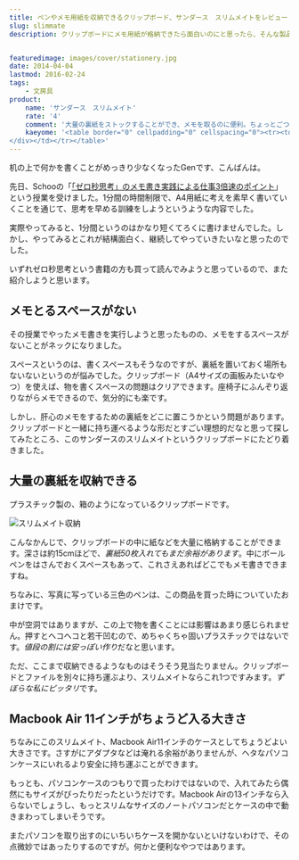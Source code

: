 ```yaml
---
title: ペンやメモ用紙を収納できるクリップボード、サンダース　スリムメイトをレビュー
slug: slimmate
description: クリップボードにメモ用紙が格納できたら面白いのにと思ったら、そんな製品がありました。大量のメモ用紙と、筆記用具もケースの中にしまうことができて便利です。クリップボードと収納があわさり最強にみえます。


featuredimage: images/cover/stationery.jpg
date: 2014-04-04
lastmod: 2016-02-24
tags: 
    - 文房具
product:
    name: 'サンダース　スリムメイト'
    rate: '4'
    comment: '大量の裏紙をストックすることができ、メモを取るのに便利。ちょっとごついのが難点。'
    kaeyome: '<table border="0" cellpadding="0" cellspacing="0"><tr><td valign="top"><div style="border:1px solid;margin:0px;padding:6px 0px;width:320px;text-align:center;float:left"><a href="http://hb.afl.rakuten.co.jp/hgc/128623a7.eb251df5.128623a8.e29a57e6/?pc=http%3a%2f%2fitem.rakuten.co.jp%2fdeskdepot%2f1163673%2f%3fs-id%3dreview_PC_il_item_01%26scid%3daf_link_tbl&m=http%3a%2f%2fm.rakuten.co.jp%2fdeskdepot%2fn%2f1163673%3fs-id%3dreview_PC_il_item_01" target="_blank"><img src="https://hbb.afl.rakuten.co.jp/hgb/?pc=http%3a%2f%2fthumbnail.image.rakuten.co.jp%2f%400_mall%2fdeskdepot%2fcabinet%2fsaunders%2fslimmate.jpg%3f_ex%3d300x300&m=http%3a%2f%2fthumbnail.image.rakuten.co.jp%2f%400_mall%2fdeskdepot%2fcabinet%2fsaunders%2fslimmate.jpg%3f_ex%3d80x80" alt="【送料無料・おまけ付き】クリップボード A4　　サンダース SAUNDERS　Slim Mate Black 　スリムメイト" border="0" style="margin:0px;padding:0px"></a><p style="font-size:12px;line-height:1.4em;text-align:left;margin:0px;padding:2px 6px"><a href="http://hb.afl.rakuten.co.jp/hgc/128623a7.eb251df5.128623a8.e29a57e6/?pc=http%3a%2f%2fitem.rakuten.co.jp%2fdeskdepot%2f1163673%2f%3fs-id%3dreview_PC_il_item_01%26scid%3daf_link_tbl&m=http%3a%2f%2fm.rakuten.co.jp%2fdeskdepot%2fn%2f1163673%3fs-id%3dreview_PC_il_item_01" target="_blank">【送料無料・おまけ付き】クリップボード A4　　サンダース SAUNDERS　Slim Mate Black 　スリムメイト</a>
</div></td></tr></table>'
---
```


机の上で何かを書くことがめっきり少なくなったGenです、こんばんは。

先日、Schooの「<a href="http://schoo.jp/class/578" target="_blank">「ゼロ秒思考」のメモ書き実践による仕事3倍速のポイント</a>」という授業を受けました。1分間の時間制限で、A4用紙に考えを素早く書いていくことを通じて、思考を早める訓練をしようというような内容でした。

実際やってみると、1分間というのはかなり短くてろくに書けませんでした。しかし、やってみるとこれが結構面白く、継続してやっていきたいなと思ったのでした。

いずれゼロ秒思考という書籍の方も買って読んでみようと思っているので、また紹介しようと思います。


## メモとるスペースがない


その授業でやったメモ書きを実行しようと思ったものの、メモをするスペースがないことがネックになりました。

スペースというのは、書くスペースもそうなのですが、裏紙を置いておく場所もないないというのが悩みでした。クリップボード（A4サイズの画板みたいなやつ）を使えば、物を書くスペースの問題はクリアできます。座椅子にふんぞり返りながらメモできるので、気分的にも楽です。

しかし、肝心のメモをするための裏紙をどこに置こうかという問題があります。クリップボードと一緒に持ち運べるような形だとすごい理想的だなと思って探してみたところ、このサンダースのスリムメイトというクリップボードにたどり着きました。


## 大量の裏紙を収納できる


プラスチック製の、箱のようになっているクリップボードです。

![スリムメイト収納](P4032137.jpg)

こんなかんじで、クリップボードの中に紙などを大量に格納することができます。深さは約15cmほどで、<em>裏紙50枚入れてもまだ余裕があります</em>。中にボールペンをはさんでおくスペースもあって、これさえあればどこでもメモ書きできますね。

ちなみに、写真に写っている三色のペンは、この商品を買った時についていたおまけです。

中が空洞ではありますが、この上で物を書くことには影響はあまり感じられません。押すとヘコヘコと若干凹むので、めちゃくちゃ固いプラスチックではないです。<em>値段の割には安っぽい作り</em>だなと思います。

ただ、ここまで収納できるようなものはそうそう見当たりません。クリップボードとファイルを別々に持ち運ぶより、スリムメイトならこれ1つですみます。<em>ずぼらな私にピッタリ</em>です。


## Macbook Air 11インチがちょうど入る大きさ


ちなみにこのスリムメイト、Macbook Air11インチのケースとしてちょうどよい大きさです。さすがにアダプタなどは淹れる余裕がありませんが、ヘタなパソコンケースにいれるより安全に持ち運ぶことができます。

もっとも、パソコンケースのつもりで買ったわけではないので、入れてみたら偶然にもサイズがぴったりだったというだけです。Macbook Airの13インチなら入らないでしょうし、もっとスリムなサイズのノートパソコンだとケースの中で動きまわってしまいそうです。

またパソコンを取り出すのにいちいちケースを開かないといけないわけで、その点微妙ではあったりするのですが。何かと便利なやつではあります。


  